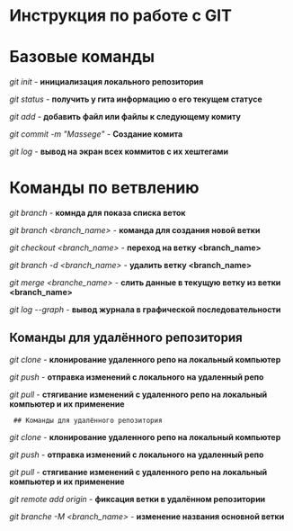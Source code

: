  # Инструкция по работе с GIT

 # Базовые команды

 *git init* - **инициализация локального репозитория**

 *git status* - **получить у гита информацию о его текущем статусе**

 *git add* - **добавить файл или файлы к следующему комиту**

 *git commit -m "Massege"* - **Создание комита**

 *git log* - **вывод на экран всех коммитов с их хештегами**

 # Команды по ветвлению

 *git branch* - **комнда для показа списка веток**

 *git branch <branch_name>* - **команда для создания новой ветки**

 *git checkout <branch_name>* - **переход на ветку <branch_name>**

 *git branch -d <branch_name>* - **удалить ветку <branch_name>**

 *git merge <branche_name>* - **слить данные в текущую ветку из ветки <branch_name>**

 *git log --graph* - **вывод журнала в графической последовательности**

  ## Команды для удалённого репозитория

  *git clone* - **клонирование удаленного репо на локальный компьютер**

  *git push* - **отправка изменений с локального на удаленный репо**

  *git pull* - **стягивание изменений с удаленного репо на локальный компьютер и их применение**

     ## Команды для удалённого репозитория

  *git clone* - **клонирование удаленного репо на локальный компьютер**

  *git push* - **отправка изменений с локального на удаленный репо**

  *git pull* - **стягивание изменений с удаленного репо на локальный компьютер и их применение**

  *git remote add origin* - **фиксация ветки в удалённом репозитории**

  *git branche -M <branch_name>* - **изменение названия основной ветки**